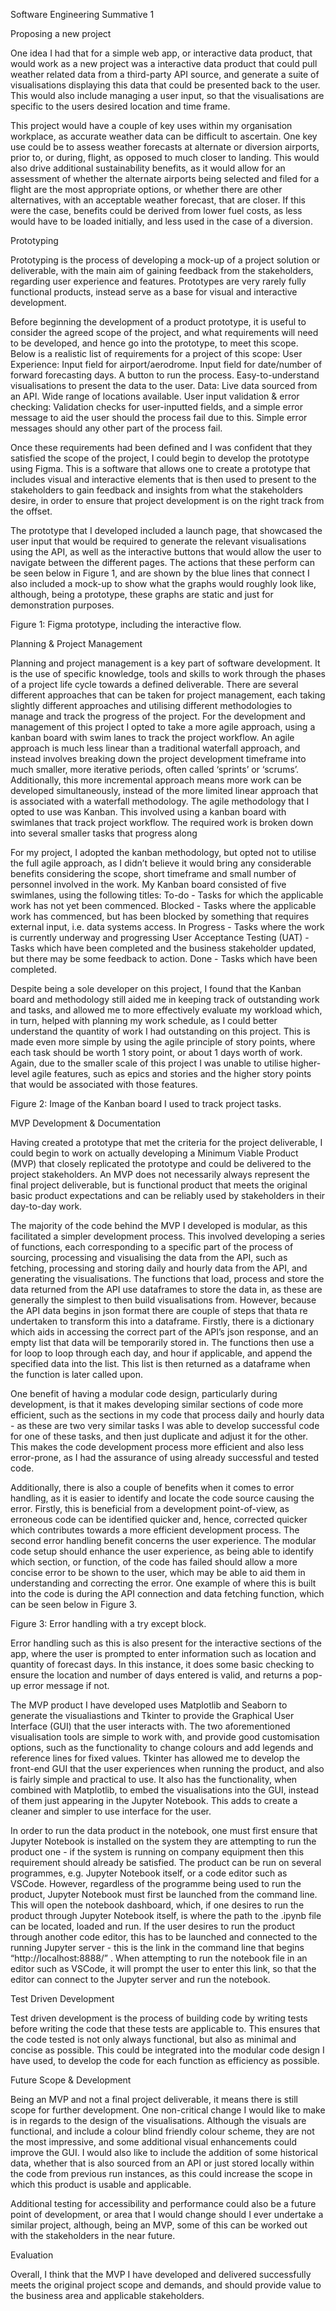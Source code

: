 Software Engineering Summative 1

Proposing a new project

One idea I had that for a simple web app, or interactive data product, that would work as a new project was a interactive data product that could pull weather related data from a third-party API source, and generate a suite of visualisations displaying this data that could be presented back to the user. This would also include managing a user input, so that the visualisations are specific to the users desired location and time frame.

This project would have a couple of key uses within my organisation workplace, as accurate weather data can be difficult to ascertain. One key use could be to assess weather forecasts at alternate or diversion airports, prior to, or during, flight, as opposed to much closer to landing. This would also drive additional sustainability benefits, as it would allow for an assessment of whether the alternate airports being selected and filed for a flight are the most appropriate options, or whether there are other alternatives, with an acceptable weather forecast, that are closer. If this were the case, benefits could be derived from lower fuel costs, as less would have to be loaded initially, and less used in the case of a diversion. 

Prototyping

Prototyping is the process of developing a mock-up of a project solution or deliverable, with the main aim of gaining feedback from the stakeholders, regarding user experience and features. Prototypes are very rarely fully functional products, instead serve as a base for visual and interactive development. 

Before beginning the development of a product prototype, it is useful to consider the agreed scope of the project, and what requirements will need to be developed, and hence go into the prototype, to meet this scope. Below is a realistic list of requirements for a project of this scope:
User Experience:
Input field for airport/aerodrome.
Input field for date/number of forward forecasting days.
A button to run the process.
Easy-to-understand visualisations to present the data to the user.
Data:
Live data sourced from an API.
Wide range of locations available.
User input validation & error checking:
Validation checks for user-inputted fields, and a simple error message to aid the user should the process fail due to this.
Simple error messages should any other part of the process fail.

Once these requirements had been defined and I was confident that they satisfied the scope of the project, I could begin to develop the prototype using Figma. This is a software that allows one to create a prototype that includes visual and interactive elements that is then used to present to the stakeholders to gain feedback and insights from what the stakeholders desire, in order to ensure that project development is on the right track from the offset.

The prototype that I developed included a launch page, that showcased the user input that would be required to generate the relevant visualisations using the API, as well as the interactive buttons that would allow the user to navigate between the different pages. The actions that these perform can be seen below in Figure 1, and are shown by the blue lines that connect   I also included a mock-up to show what the graphs would roughly look like, although, being a prototype, these graphs are static and just for demonstration purposes.


Figure 1: Figma prototype, including the interactive flow.

Planning & Project Management

Planning and project management is a key part of software development. It is the use of specific knowledge, tools and skills to work through the phases of a project life cycle towards a defined deliverable. There are several different approaches that can be taken for project management, each taking slightly different approaches and utilising different methodologies to manage and track the progress of the project. For the development and management of this project I opted to take a more agile approach, using a kanban board with swim lanes to track the project workflow. An agile approach is much less linear than a traditional waterfall approach, and instead involves breaking down the project development timeframe into much smaller, more iterative periods, often called ‘sprints’ or ‘scrums’. Additionally, this more incremental approach means more work can be developed simultaneously, instead of the more limited linear approach that is associated with a waterfall methodology. The agile methodology that I opted to use was Kanban. This involved using a kanban board with swimlanes that track project workflow. The required work is broken down into several smaller tasks that progress along 

For my project, I adopted the kanban methodology, but opted not to utilise the full agile approach, as I didn’t believe it would bring any considerable benefits considering the scope, short timeframe and small number of personnel involved in the work. My Kanban board consisted of five swimlanes, using the following titles:
To-do - Tasks for which the applicable work has not yet been commenced.
Blocked - Tasks where the applicable work has commenced, but has been blocked by something that requires external input, i.e. data systems access.
In Progress - Tasks where the work is currently underway and progressing
User Acceptance Testing (UAT) - Tasks which have been completed and the business stakeholder updated, but there may be some feedback to action.
Done - Tasks which have been completed.

Despite being a sole developer on this project, I found that the Kanban board and methodology still aided me in keeping track of outstanding work and tasks, and allowed me to more effectively evaluate my workload which, in turn, helped with planning my work schedule, as I could better understand the quantity of work I had outstanding on this project. This is made even more simple by using the agile principle of story points, where each task should be worth 1 story point, or about 1 days worth of work. Again, due to the smaller scale of this project I was unable to utilise higher-level agile features, such as epics and stories and the higher story points that would be associated with those features.


Figure 2: Image of the Kanban board I used to track project tasks.

MVP Development & Documentation

Having created a prototype that met the criteria for the project deliverable, I could begin to work on actually developing a Minimum Viable Product (MVP) that closely replicated the prototype and could be delivered to the project stakeholders. An MVP does not necessarily always represent the final project deliverable, but is functional product that meets the original basic product expectations and can be reliably used by stakeholders in their day-to-day work. 

The majority of the code behind the MVP I developed is modular, as this facilitated a simpler development process. This involved developing a series of functions, each corresponding to a specific part of the process of sourcing, processing and visualising the data from the API, such as fetching, processing and storing daily and hourly data from the API, and generating the visualisations. 
The functions that load, process and store the data returned from the API use dataframes to store the data in, as these are generally the simplest to then build visualisations from. However, because the API data begins in json format there are couple of steps that thata re undertaken to transform this into a dataframe. Firstly, there is a dictionary which aids in accessing the correct part of the API’s json response, and an empty list that data will be temporarily stored in. The functions then use a for loop to loop through each day, and hour if applicable, and append the specified data into the list. This list is then returned as a dataframe when the function is later called upon.

One benefit of having a modular code design, particularly during development, is that it makes developing similar sections of code more efficient, such as the sections in my code that process daily and hourly data - as these are two very similar tasks I was able to develop successful code for one of these tasks, and then just duplicate and adjust it for the other. This makes the code development process more efficient and also less error-prone, as I had the assurance of using already successful and tested code.

Additionally, there is also a couple of benefits when it comes to error handling, as it is easier to identify and locate the code source causing the error. Firstly, this is beneficial from a development point-of-view, as erroneous code can be identified quicker and, hence, corrected quicker which contributes towards a more efficient development process. The second error handling benefit concerns the user experience. The modular code setup should enhance the user experience, as being able to identify which section, or function, of the code has failed should allow a more concise error to be shown to the user, which may be able to aid them in understanding and correcting the error. One example of where this is built into the code is during the API connection and data fetching function, which can be seen below in Figure 3. 


Figure 3: Error handling with a try except block.

Error handling such as this is also present for the interactive sections of the app, where the user is prompted to enter information such as location and quantity of forecast days. In this instance, it does some basic checking to ensure the location and number of days entered is valid, and returns a pop-up error message if not.

The MVP product I have developed uses Matplotlib and Seaborn to generate the visualiastions and Tkinter to provide the Graphical User Interface (GUI) that the user interacts with. The two aforementioned visualisation tools are simple to work with, and provide good customisation options, such as the functionality to change colours and add legends and reference lines for fixed values. Tkinter has allowed me to develop the front-end GUI that the user experiences when running the product, and also is fairly simple  and practical to use. It also has the functionality, when combined with Matplotlib, to embed the visualisations into the GUI, instead of them just appearing in the Jupyter Notebook. This adds to create a cleaner and simpler to use interface for the user.

In order to run the data product in the notebook, one must first ensure that Jupyter Notebook is installed on the system they are attempting to run the product one - if the system is running on company equipment then this requirement should already be satisfied. The product can be run on several programmes, e.g. Jupyter Notebook itself, or a code editor such as VSCode. However, regardless of the programme being used to run the product, Jupyter Notebook must first be launched from the command line. This will open the notebook dashboard, which, if one desires to run the product through Jupyter Notebook itself, is where the path to the .ipynb file can be located, loaded and run. If the user desires to run the product through another code editor, this has to be launched and connected to the running Jupyter server - this is the link in the command line that begins “http://localhost:8888/” . When attempting to run the notebook file in an editor such as VSCode, it will prompt the user to enter this link, so that the editor can connect to the Jupyter server and run the notebook.

Test Driven Development

Test driven development is the process of building code by writing tests before writing the code that these tests are applicable to. This ensures that the code tested is not only always functional, but also as minimal and concise as possible. This could be integrated into the modular code design I have used, to develop the code for each function as efficiency as possible.

Future Scope & Development

Being an MVP and not a final project deliverable, it means there is still scope for further development. One non-critical change I would like to make is in regards to the design of the visualisations. Although the visuals are functional, and include a colour blind friendly colour scheme, they are not the most impressive, and some additional visual enhancements could improve the GUI. I would also like to include the addition of some historical data, whether that is also sourced from an API or just stored locally within the code from previous run instances, as this could increase the scope in which this product is usable and applicable.

Additional testing for accessibility and performance could also be a future point of development, or area that I would change should I ever undertake a similar project, although, being an MVP, some of this can be worked out with the stakeholders in the near future.

Evaluation

Overall, I think that the MVP I have developed and delivered successfully meets the original project scope and demands, and should provide value to the business area and applicable stakeholders.
